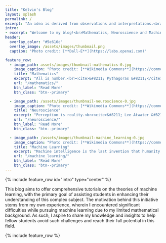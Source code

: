 ```yaml
---
title: "Kelvin's Blog"
layout: splash
permalink: /
excerpt: "An idea is derived from observations and interpretations.<br>A theory is just an idea with a well-substantiated explanation."
intro:
- excerpt: "Welcome to my blog!<br>Mathematics, Neuroscience and Machine Learning"
header:
  overlay_color: "#5e616c"
  overlay_image: /assets/images/thumbnail.png
  caption: "Photo credit: [**Dall-E**](https://labs.openai.com)"

feature_row:
  - image_path: assets/images/thumbnail-mathematics-0.jpg
    image_caption: "Photo credit: [**Wikimedia Commons**](https://commons.wikimedia.org/wiki/File:Pure-mathematics-formulæ-blackboard.jpg)"
    title: "Mathematics"
    excerpt: "All is number.<br><cite>&#8211; Pythagoras &#8211;</cite>"
    url: "/mathematics/"
    btn_label: "Read More"
    btn_class: "btn--primary"

  - image_path: /assets/images/thumbnail-neuroscience-0.jpg
    image_caption: "Photo credit: [**Wikimedia Commons**](https://commons.wikimedia.org/wiki/File:MRI_brain_sagittal_section.jpg)"
    title: "Neuroscience"
    excerpt: "Perception is reality.<br><cite>&#8211; Lee Atwater &#8211;</cite>"
    url: "/neuroscience/"
    btn_label: "Read More"
    btn_class: "btn--primary"

  - image_path: /assets/images/thumbnail-machine_learning-0.jpg
    image_caption: "Photo credit: [**Wikimedia Commons**](https://commons.wikimedia.org/wiki/File:Shadow_Hand_Bulb_large.jpg)"
    title: "Machine Learning"
    excerpt: "Machine intelligence is the last invention that humanity will ever need to make.<br><cite>&#8211; Nick Bostrom &#8211;</cite>"
    url: "/machine_learning/"
    btn_label: "Read More"
    btn_class: "btn--primary"
---
```


{% include feature_row id="intro" type="center" %}

This blog aims to offer comprehensive tutorials on the theories of machine learning, with the primary goal of assisting students in enhancing their understanding of this complex subject. The motivation behind this initiative stems from my own experience, wherein I encountered significant difficulties while pursuing machine learning due to my limited mathematical background. As such, I aspire to share my knowledge and insights to help fellow students avoid such challenges and reach their full potential in this field.

{% include feature_row %}
